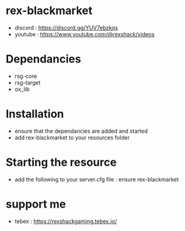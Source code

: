# rex-blackmarket
- discord : https://discord.gg/YUV7ebzkqs
- youtube : https://www.youtube.com/@rexshack/videos

# Dependancies
- rsg-core
- rsg-target
- ox_lib

# Installation
- ensure that the dependancies are added and started
- add rex-blackmarket to your resources folder

# Starting the resource
- add the following to your server.cfg file : ensure rex-blackmarket

# support me
- tebex : https://rexshackgaming.tebex.io/